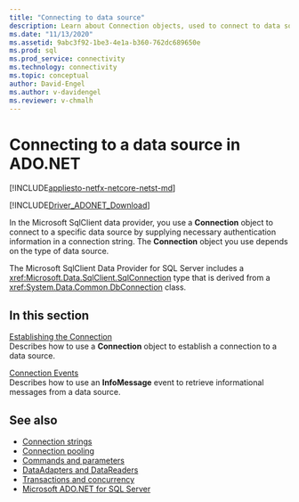 ```yaml
---
title: "Connecting to data source"
description: Learn about Connection objects, used to connect to data sources in ADO.NET. The Connection object you choose depends on the type of data source.
ms.date: "11/13/2020"
ms.assetid: 9abc3f92-1be3-4e1a-b360-762dc689650e
ms.prod: sql
ms.prod_service: connectivity
ms.technology: connectivity
ms.topic: conceptual
author: David-Engel
ms.author: v-davidengel
ms.reviewer: v-chmalh
---
```

# Connecting to a data source in ADO.NET

[!INCLUDE[appliesto-netfx-netcore-netst-md](../../includes/appliesto-netfx-netcore-netst-md.md)]

[!INCLUDE[Driver_ADONET_Download](../../includes/driver_adonet_download.md)]

In the Microsoft SqlClient data provider, you use a **Connection** object to connect to a specific data source by supplying necessary authentication information in a connection string. The **Connection** object you use depends on the type of data source.

The Microsoft SqlClient Data Provider for SQL Server includes a <xref:Microsoft.Data.SqlClient.SqlConnection> type that is derived from a <xref:System.Data.Common.DbConnection> class.

## In this section  

[Establishing the Connection](establishing-connection.md)\
Describes how to use a **Connection** object to establish a connection to a data source.

[Connection Events](connection-events.md)\
Describes how to use an **InfoMessage** event to retrieve informational messages from a data source.

## See also

- [Connection strings](connection-strings.md)
- [Connection pooling](connection-pooling.md)
- [Commands and parameters](commands-parameters.md)
- [DataAdapters and DataReaders](dataadapters-datareaders.md)
- [Transactions and concurrency](transactions-and-concurrency.md)
- [Microsoft ADO.NET for SQL Server](microsoft-ado-net-sql-server.md)
